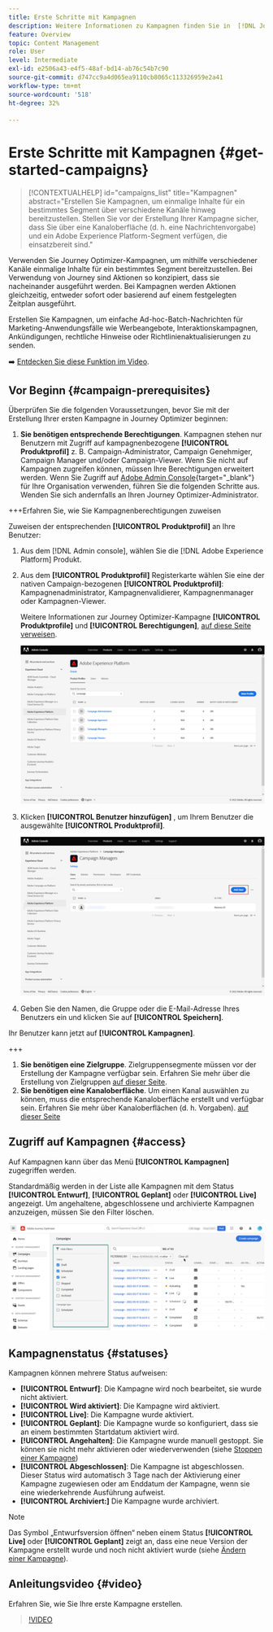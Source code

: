 ```yaml
---
title: Erste Schritte mit Kampagnen
description: Weitere Informationen zu Kampagnen finden Sie in  [!DNL Journey Optimizer]
feature: Overview
topic: Content Management
role: User
level: Intermediate
exl-id: e2506a43-e4f5-48af-bd14-ab76c54b7c90
source-git-commit: d747cc9a4d065ea9110cb8065c113326959e2a41
workflow-type: tm+mt
source-wordcount: '518'
ht-degree: 32%

---
```


# Erste Schritte mit Kampagnen {#get-started-campaigns}

>[!CONTEXTUALHELP]
>id="campaigns_list"
>title="Kampagnen"
>abstract="Erstellen Sie Kampagnen, um einmalige Inhalte für ein bestimmtes Segment über verschiedene Kanäle hinweg bereitzustellen. Stellen Sie vor der Erstellung Ihrer Kampagne sicher, dass Sie über eine Kanaloberfläche (d. h. eine Nachrichtenvorgabe) und ein Adobe Experience Platform-Segment verfügen, die einsatzbereit sind."

Verwenden Sie Journey Optimizer-Kampagnen, um mithilfe verschiedener Kanäle einmalige Inhalte für ein bestimmtes Segment bereitzustellen. Bei Verwendung von Journey sind Aktionen so konzipiert, dass sie nacheinander ausgeführt werden. Bei Kampagnen werden Aktionen gleichzeitig, entweder sofort oder basierend auf einem festgelegten Zeitplan ausgeführt.

Erstellen Sie Kampagnen, um einfache Ad-hoc-Batch-Nachrichten für Marketing-Anwendungsfälle wie Werbeangebote, Interaktionskampagnen, Ankündigungen, rechtliche Hinweise oder Richtlinienaktualisierungen zu senden.

➡️ [Entdecken Sie diese Funktion im Video](#video).

<!--You can create two types of campaigns:

* **Scheduled campaigns** allow for simple ad-hoc batch communications for marketing use cases like promotional offers, engagement campaigns, announcements, legal notices, or policy updates.
* **API Triggered Campaigns** allow for simple transactional/operational messages with REST APIs (password reset, card abandonment, etc.), where the need may involve personalization using profile attributes and contextual data from payload.-->

## Vor Beginn {#campaign-prerequisites}

Überprüfen Sie die folgenden Voraussetzungen, bevor Sie mit der Erstellung Ihrer ersten Kampagne in Journey Optimizer beginnen:

1. **Sie benötigen entsprechende Berechtigungen**. Kampagnen stehen nur Benutzern mit Zugriff auf kampagnenbezogene **[!UICONTROL Produktprofil]** z. B. Campaign-Administrator, Campaign Genehmiger, Campaign Manager und/oder Campaign-Viewer. Wenn Sie nicht auf Kampagnen zugreifen können, müssen Ihre Berechtigungen erweitert werden. Wenn Sie Zugriff auf [Adobe Admin Console](https://adminconsole.adobe.com/){target=&quot;_blank&quot;} für Ihre Organisation verwenden, führen Sie die folgenden Schritte aus. Wenden Sie sich andernfalls an Ihren Journey Optimizer-Administrator.

+++Erfahren Sie, wie Sie Kampagnenberechtigungen zuweisen

Zuweisen der entsprechenden **[!UICONTROL Produktprofil]** an Ihre Benutzer:

1. Aus dem [!DNL Admin console], wählen Sie die [!DNL Adobe Experience Platform] Produkt.

1. Aus dem **[!UICONTROL Produktprofil]** Registerkarte wählen Sie eine der nativen Campaign-bezogenen **[!UICONTROL Produktprofil]**: Kampagnenadministrator, Kampagnenvalidierer, Kampagnenmanager oder Kampagnen-Viewer.

   Weitere Informationen zur Journey Optimizer-Kampagne **[!UICONTROL Produktprofile]** und **[!UICONTROL Berechtigungen]**, [auf diese Seite verweisen](../administration/ootb-product-profiles.md).

   ![](assets/do-not-localize/admin_1.png)

1. Klicken **[!UICONTROL Benutzer hinzufügen]** , um Ihrem Benutzer die ausgewählte **[!UICONTROL Produktprofil]**.

   ![](assets/do-not-localize/admin_2.png)

1. Geben Sie den Namen, die Gruppe oder die E-Mail-Adresse Ihres Benutzers ein und klicken Sie auf **[!UICONTROL Speichern]**.

Ihr Benutzer kann jetzt auf **[!UICONTROL Kampagnen]**.

+++

1. **Sie benötigen eine Zielgruppe**. Zielgruppensegmente müssen vor der Erstellung der Kampagne verfügbar sein. Erfahren Sie mehr über die Erstellung von Zielgruppen [auf dieser Seite](../segment/about-segments.md).
1. **Sie benötigen eine Kanaloberfläche**. Um einen Kanal auswählen zu können, muss die entsprechende Kanaloberfläche erstellt und verfügbar sein. Erfahren Sie mehr über Kanaloberflächen (d. h. Vorgaben). [auf dieser Seite](../configuration/channel-surfaces.md)

## Zugriff auf Kampagnen {#access}

Auf Kampagnen kann über das Menü **[!UICONTROL Kampagnen]** zugegriffen werden.

Standardmäßig werden in der Liste alle Kampagnen mit dem Status **[!UICONTROL Entwurf]**, **[!UICONTROL Geplant]** oder **[!UICONTROL Live]** angezeigt. Um angehaltene, abgeschlossene und archivierte Kampagnen anzuzeigen, müssen Sie den Filter löschen.

![](assets/create-campaign-list.png)

## Kampagnenstatus {#statuses}

Kampagnen können mehrere Status aufweisen:

* **[!UICONTROL Entwurf]**: Die Kampagne wird noch bearbeitet, sie wurde nicht aktiviert.
* **[!UICONTROL Wird aktiviert]**: Die Kampagne wird aktiviert.
* **[!UICONTROL Live]**: Die Kampagne wurde aktiviert.
* **[!UICONTROL Geplant]**: Die Kampagne wurde so konfiguriert, dass sie an einem bestimmten Startdatum aktiviert wird.
* **[!UICONTROL Angehalten]**: Die Kampagne wurde manuell gestoppt. Sie können sie nicht mehr aktivieren oder wiederverwenden (siehe [Stoppen einer Kampagne](modify-stop-campaign.md#stop))
* **[!UICONTROL Abgeschlossen]**: Die Kampagne ist abgeschlossen. Dieser Status wird automatisch 3 Tage nach der Aktivierung einer Kampagne zugewiesen oder am Enddatum der Kampagne, wenn sie eine wiederkehrende Ausführung aufweist.
* **[!UICONTROL Archiviert:]** Die Kampagne wurde archiviert.

>[!NOTE]
>
>Das Symbol „Entwurfsversion öffnen“ neben einem Status **[!UICONTROL Live]** oder **[!UICONTROL Geplant]** zeigt an, dass eine neue Version der Kampagne erstellt wurde und noch nicht aktiviert wurde (siehe [Ändern einer Kampagne](modify-stop-campaign.md#modify)).

## Anleitungsvideo {#video}

Erfahren Sie, wie Sie Ihre erste Kampagne erstellen.

>[!VIDEO](https://video.tv.adobe.com/v/346680?quality=12)
